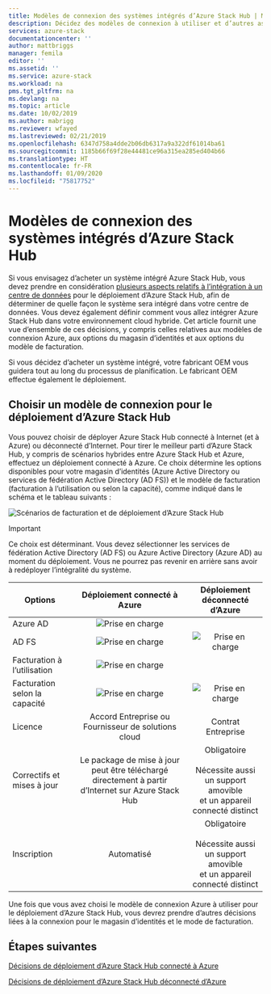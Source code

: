 ```yaml
---
title: Modèles de connexion des systèmes intégrés d’Azure Stack Hub | Microsoft Docs
description: Décidez des modèles de connexion à utiliser et d’autres aspect de la planification du déploiement pour les systèmes intégrés d’Azure Stack Hub.
services: azure-stack
documentationcenter: ''
author: mattbriggs
manager: femila
editor: ''
ms.assetid: ''
ms.service: azure-stack
ms.workload: na
pms.tgt_pltfrm: na
ms.devlang: na
ms.topic: article
ms.date: 10/02/2019
ms.author: mabrigg
ms.reviewer: wfayed
ms.lastreviewed: 02/21/2019
ms.openlocfilehash: 6347d758a4dde2b06db6317a9a322df61014ba61
ms.sourcegitcommit: 1185b66f69f28e44481ce96a315ea285ed404b66
ms.translationtype: HT
ms.contentlocale: fr-FR
ms.lasthandoff: 01/09/2020
ms.locfileid: "75817752"
---
```

# <a name="azure-stack-hub-integrated-systems-connection-models"></a>Modèles de connexion des systèmes intégrés d’Azure Stack Hub
Si vous envisagez d’acheter un système intégré Azure Stack Hub, vous devez prendre en considération [plusieurs aspects relatifs à l’intégration à un centre de données](azure-stack-datacenter-integration.md) pour le déploiement d’Azure Stack Hub, afin de déterminer de quelle façon le système sera intégré dans votre centre de données. Vous devez également définir comment vous allez intégrer Azure Stack Hub dans votre environnement cloud hybride. Cet article fournit une vue d’ensemble de ces décisions, y compris celles relatives aux modèles de connexion Azure, aux options du magasin d’identités et aux options du modèle de facturation.

Si vous décidez d’acheter un système intégré, votre fabricant OEM vous guidera tout au long du processus de planification. Le fabricant OEM effectue également le déploiement.

## <a name="choose-an-azure-stack-hub-deployment-connection-model"></a>Choisir un modèle de connexion pour le déploiement d’Azure Stack Hub
Vous pouvez choisir de déployer Azure Stack Hub connecté à Internet (et à Azure) ou déconnecté d’Internet. Pour tirer le meilleur parti d’Azure Stack Hub, y compris de scénarios hybrides entre Azure Stack Hub et Azure, effectuez un déploiement connecté à Azure. Ce choix détermine les options disponibles pour votre magasin d’identités (Azure Active Directory ou services de fédération Active Directory (AD FS)) et le modèle de facturation (facturation à l’utilisation ou selon la capacité), comme indiqué dans le schéma et le tableau suivants :

![Scénarios de facturation et de déploiement d’Azure Stack Hub](media/azure-stack-connection-models/azure-stack-scenarios.png)
  
> [!IMPORTANT]
> Ce choix est déterminant. Vous devez sélectionner les services de fédération Active Directory (AD FS) ou Azure Active Directory (Azure AD) au moment du déploiement. Vous ne pourrez pas revenir en arrière sans avoir à redéployer l’intégralité du système.  


|Options|Déploiement connecté à Azure|Déploiement déconnecté d’Azure|
|-----|:-----:|:-----:|
|Azure AD|![Prise en charge](media/azure-stack-connection-models/check.png)| |
|AD FS|![Prise en charge](media/azure-stack-connection-models/check.png)|![Prise en charge](media/azure-stack-connection-models/check.png)|
|Facturation à l’utilisation|![Prise en charge](media/azure-stack-connection-models/check.png)| |
|Facturation selon la capacité|![Prise en charge](media/azure-stack-connection-models/check.png)|![Prise en charge](media/azure-stack-connection-models/check.png)|
|Licence| Accord Entreprise ou Fournisseur de solutions cloud | Contrat Entreprise |
|Correctifs et mises à jour|Le package de mise à jour peut être téléchargé directement à partir d’Internet sur Azure Stack Hub |  Obligatoire<br><br>Nécessite aussi un support amovible<br> et un appareil connecté distinct |
| Inscription | Automatisé | Obligatoire<br><br>Nécessite aussi un support amovible<br> et un appareil connecté distinct |

Une fois que vous avez choisi le modèle de connexion Azure à utiliser pour le déploiement d’Azure Stack Hub, vous devrez prendre d’autres décisions liées à la connexion pour le magasin d’identités et le mode de facturation.

## <a name="next-steps"></a>Étapes suivantes

[Décisions de déploiement d’Azure Stack Hub connecté à Azure](azure-stack-connected-deployment.md)

[Décisions de déploiement d’Azure Stack Hub déconnecté d’Azure](azure-stack-disconnected-deployment.md)
